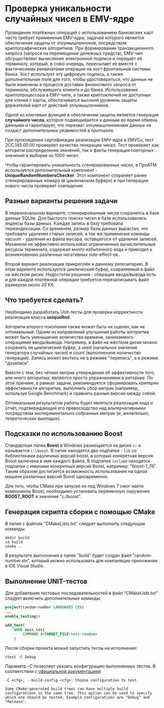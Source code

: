 # Проверка уникальности случайных чисел в EMV-ядре

Проведение платёжных операций с использованием банковских карт часто требует применения EMV-ядра, задачей которого является обеспечение защиты от злоумышленноков, посредством криптографических алгоритмов. При формировании транзакционного запроса (запроса на перемещение денежных средств), EMV-чип обсуществляет вычисление электронной подписи и передаёт её терминалу, который, в совю очередь, пересылает её вместе с фактическими реквизитами операции на хост фронтальной системы банка. Хост использует эту цифровую подпись, а также дополнительные поля для того, чтобы удостовериться, что данные не были изменены в процессе доставки финансового запроса от терминала, обслужившего клиента и до банка. Использование криптопроцессора в EMV-чипе, а также криптоключей не доступных для чтения с карты, обеспечиватся высокий уровнень защиты держателей карт от действий злоумышленников.

Одной из ключевых функций в обеспечении защиты является генерация **случайного числа**, которое подмешивается к данным во время обмена данными и гарантирует, что перехват злоумышленниками данных не создаст дополнительных уязвимостей в протоколе.

При прохождении сертификации реализации EMV-ядра в EMVCo, тест 2CC.145.00.00 проверяет качество генерации чисел. Тест проверяет как алгоритм распределения значений, так и факты генерации повторных значений в выборке из 1000 чисел.

Чтобы гарантировать уникальность сгенерированных чисел, в ПроАТМ используется дополнительный компонент - **UniqueRandomNumbersChecker**. Этот компонент сохраняет ранее сгенерированные номера (в циклическом буфере) и при генерации нового числа проверяет совпадения.

## Разные варианты решения задачи

В первоначальном варианте, сгенерированные числа сохранялсь в базе данных SQLite. Для быстрого поиска чисел в базе использовались индексы базы данных. Каждая запись в базу требовала переиндексации. Со временем, размер базы данных вырастал, что требовало удаления старых записей, а так же применения команды vacuum - удаления из файла мусора, оставшегося от удаления записей. Механизм не эффективно использовал ограниченные вычислительные ресурсы терминала, содержал много избыточного кода и приводил к возникновению различных негативных side-effect-ов.

Второй вариант реализации прикреплён к данному репозитарию. В этом варианте используется циклический буфер, сохраняемый в файл на жёстком диске. Недостаток решения - операция ввода/вывода есть и для каждой платёжной операции требуется перезаписывать файл размером около 20 Кб.

## Что требуется сделать?

Необходимо разработать Unit-тесты для проверки корректности реализации класса **uniqueRnd**.

Алгоритм второго поколения также может быть не оценен, как не оптимальный. Одним из направлений улучшения работы алгоритма может быть уменьшение количества времени, занимаемого операциями ввода/вывода. Например, в файл на жёстком диске можно сохранять не циклический буфер, а seed (начальное значение генератора случайных чисел) и count (выполненное количество генераций). Запись может вестись не в режиме "перепись", а в режиме "дозаписи".

Вместе с тем, без чётких метрик утверждения об эффективности того, или иного алгоритма, являются просто упражнениями в риторике. По этой причине, в рамках задачи, рекомендуется сформировать критерии эффективности алгоритма, выполнить сбор метрик (например, используя Google Benchmark) и сравнить разные версии между собой.

Оптимальным результатом работы будет являться реализация кода и отчёт, подтверждающий его превосходство над альтернативными посредством экспериментально собранных метрик (и, желательно, теоретических выкладок).

## Подсказки по использованию Boost

Стандартная папка **Boost** в Windows размещается на диске `c:` и называется `c:\boost`. В папке находятся две подпапки - `lib` со библиотеками различных версий boost, в которых конкретная версия Boost включена в имя каждого файла. В подпапке `include` находятся подпапки с именами конкретных версий Boost, например: "boost-1_76". Таким образом достигается возможность использования на одной машине различных версий Boost одновременно.

Для того, чтобы CMake при запуске из под Windows 7 смог найти компоненты Boost, необходимо установить переменную окружения **BOOST_ROOT** в значение "c:/boost".

## Генерация скрипта сборки с помощью CMake

В папке с файлом "CMakeLists.txt" следует выполнить следующие команды:

```
mkdir build
cd build
cmake ..
```

В результате выполнения в папке "build" будет создан файл "random-number.sln", который можно использовать для компиляции приложения в IDE Visual Studio.

## Выполнение UNIT-тестов

Для добавления тестовых последовательностей в файл "CMakeLists.txt" следует включить дополнительные команды:

```cmake
project(random-number LANGUAGES CXX)
...
enable_testing()

add_test(
	NAME main_test
		COMMAND $<TARGET_FILE:test-random>
	)
```

После сборки проекта можно запустить тесты на исполнение:

```
ctest -C Debug
```

Параметр -C позволяет указать конфигурацию выполняемых тестов. В соответствии с [официальной документацией](https://cmake.org/cmake/help/v2.8.12/ctest.html#opt:-Ccfg--build-configcfg):

```
-C <cfg>, --build-config <cfg>: Choose configuration to test.

Some CMake-generated build trees can have multiple build configurations in the same tree. This option can be used to specify which one should be tested. Example configurations are "Debug" and "Release".
```
